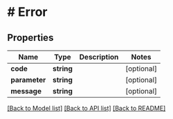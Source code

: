 # # Error

## Properties

Name | Type | Description | Notes
------------ | ------------- | ------------- | -------------
**code** | **string** |  | [optional]
**parameter** | **string** |  | [optional]
**message** | **string** |  | [optional]

[[Back to Model list]](../../README.md#models) [[Back to API list]](../../README.md#endpoints) [[Back to README]](../../README.md)

